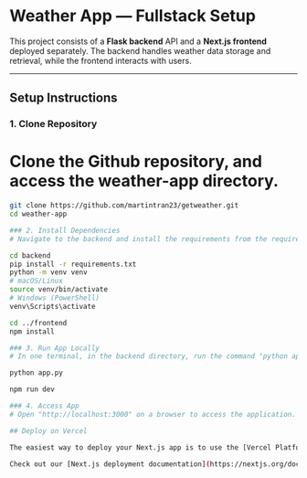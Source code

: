 # Weather App — Fullstack Setup

This project consists of a **Flask backend** API and a **Next.js frontend** deployed separately. The backend handles weather data storage and retrieval, while the frontend interacts with users.

---

## Setup Instructions

### 1. Clone Repository
# Clone the Github repository, and access the weather-app directory.

```bash
git clone https://github.com/martintran23/getweather.git
cd weather-app

### 2. Install Dependencies
# Navigate to the backend and install the requirements from the requirements.txt. Activate the virtual environment, then navigate to the frontend and install Node Package Manager (npm).

cd backend
pip install -r requirements.txt
python -m venv venv
# macOS/Linux
source venv/bin/activate
# Windows (PowerShell)
venv\Scripts\activate

cd ../frontend
npm install

### 3. Run App Locally
# In one terminal, in the backend directory, run the command "python app.py" to deploy the backend on Flask. Then in another terminal, in the frontend directory, run the command "npm run dev" to deploy the front end on Vercel.

python app.py

npm run dev

### 4. Access App
# Open "http://localhost:3000" on a browser to access the application.

## Deploy on Vercel

The easiest way to deploy your Next.js app is to use the [Vercel Platform](https://vercel.com/new?utm_medium=default-template&filter=next.js&utm_source=create-next-app&utm_campaign=create-next-app-readme) from the creators of Next.js.

Check out our [Next.js deployment documentation](https://nextjs.org/docs/app/building-your-application/deploying) for more details.
